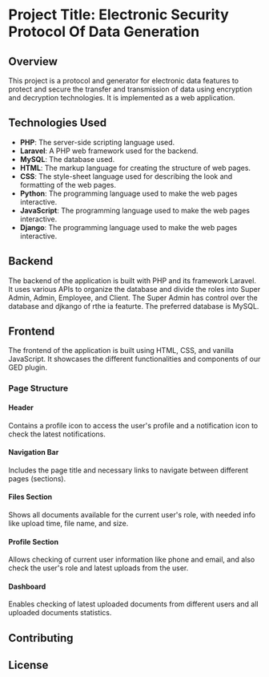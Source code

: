 # Project Title: Electronic Security Protocol Of Data Generation 

## Overview

This project is a protocol and generator for electronic data features to protect and secure the transfer and transmission of data using encryption and decryption technologies. It is implemented as a web application.

## Technologies Used

- **PHP**: The server-side scripting language used.
- **Laravel**: A PHP web framework used for the backend.
- **MySQL**: The database used.
- **HTML**: The markup language for creating the structure of web pages.
- **CSS**: The style-sheet language used for describing the look and formatting of the web pages.
- **Python**: The programming language used to make the web pages interactive.
- **JavaScript**: The programming language used to make the web pages interactive.
- **Django**: The programming language used to make the web pages interactive.
## Backend

The backend of the application is built with PHP and its framework Laravel. It uses various APIs to organize the database and divide the roles into Super Admin, Admin, Employee, and Client. The Super Admin has control over the database and djkango of rthe ia featurte. The preferred database is MySQL.

## Frontend

The frontend of the application is built using HTML, CSS, and vanilla JavaScript. It showcases the different functionalities and components of our GED plugin.

### Page Structure

#### Header

Contains a profile icon to access the user's profile and a notification icon to check the latest notifications.

#### Navigation Bar

Includes the page title and necessary links to navigate between different pages (sections).

#### Files Section

Shows all documents available for the current user's role, with needed info like upload time, file name, and size.

#### Profile Section

Allows checking of current user information like phone and email, and also check the user's role and latest uploads from the user.


#### Dashboard

Enables checking of latest uploaded documents from different users and all uploaded documents statistics.


## Contributing


## License

